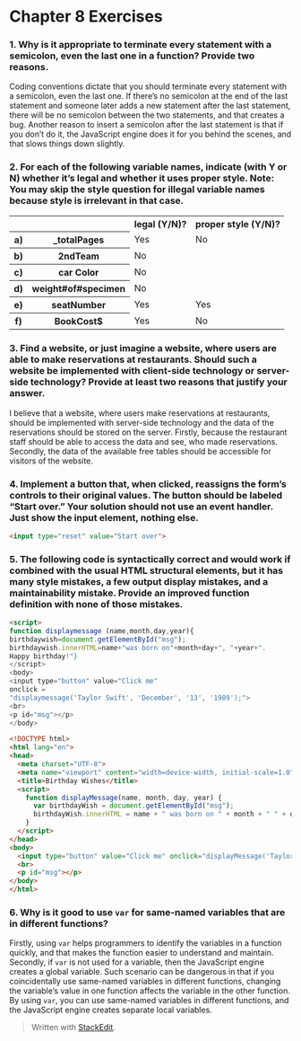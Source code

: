 ﻿# Chapter 8 Exercises

### 1. Why is it appropriate to terminate every statement with a semicolon, even the last one in a function? Provide two reasons.

Coding conventions dictate that you should terminate every statement with a semicolon, even the last one. If there’s no semicolon at the end of the last statement and someone later adds a new statement after the last statement, there will be no semicolon between the two statements, and that creates a bug. Another reason to insert a semicolon after the last statement is that if you don’t do it, the JavaScript engine does it for you behind the scenes, and that slows things down slightly.

### 2. For each of the following variable names, indicate (with Y or N) whether it’s legal and whether it uses proper style. Note: You may skip the style question for illegal variable names because style is irrelevant in that case.

<table>
<tr>
<th></th><th></th><th>legal (Y/N)?</th><th>proper style (Y/N)?</th>
</tr>
<tr>
<th>a)</th><th>_totalPages</th><td>Yes</td><td>No</td>
</tr>
<tr>
<th>b)</th><th>2ndTeam</th><td>No</td><td></td>
</tr>
<tr>
<th>c)</th><th>car Color</th><td>No</td><td></td>
</tr>
<tr>
<th>d)</th><th>weight#of#specimen</th><td>No</td><td></td>
</tr>
<tr>
<th>e)</th><th>seatNumber</th><td>Yes</td><td>Yes</td>
</tr>
<tr>
<th>f)</th><th>BookCost$</th><td>Yes</td><td>No</td>
</tr>
</table>

### 3. Find a website, or just imagine a website, where users are able to make reservations at restaurants. Should such a website be implemented with client-side technology or server-side technology? Provide at least two reasons that justify your answer.

I believe that a website, where users make reservations at restaurants, should be implemented with server-side technology and the data of the reservations should be stored on the server. Firstly, because the restaurant staff should be able to access the data and see, who made reservations. Secondly, the data of the available free tables should be accessible for visitors of the website.

### 4. Implement a button that, when clicked, reassigns the form’s controls to their original values. The button should be labeled “Start over.” Your solution should not use an event handler. Just show the input element, nothing else.

```html
<input type="reset" value="Start over">
```

### 5. The following code is syntactically correct and would work if combined with the usual HTML structural elements, but it has many style mistakes, a few output display mistakes, and a maintainability mistake. Provide an improved function definition with none of those mistakes.

```html
<script>
function displaymessage (name,month,day,year){
birthdaywish=document.getElementById("msg");
birthdaywish.innerHTML=name+"was born on"+month+day+", "+year+".
Happy birthday!"}
</script>
<body>
<input type="button" value="Click me"
onclick =
"displaymessage('Taylor Swift', 'December', '13', '1989');">
<br>
<p id="msg"></p>
</body>
```

```html
<!DOCTYPE html>
<html lang="en">
<head>
  <meta charset="UTF-8">
  <meta name="viewport" content="width=device-width, initial-scale=1.0">
  <title>Birthday Wishes</title>
  <script>
    function displayMessage(name, month, day, year) {
      var birthdayWish = document.getElementById("msg");
      birthdayWish.innerHTML = name + " was born on " + month + " " + day + ", " + year + ".<br>Happy birthday!";
    }
  </script>
</head>
<body>
  <input type="button" value="Click me" onclick="displayMessage('Taylor Swift', 'December', '13', '1989');">
  <br>
  <p id="msg"></p>
</body>
</html>
```

### 6. Why is it good to use `var` for same-named variables that are in different functions?

Firstly, using `var` helps programmers to identify the variables in a function quickly, and that makes the function easier to understand and maintain. Secondly, if `var` is not used for a variable, then the JavaScript engine creates a global variable. Such scenario can be dangerous in that if you coincidentally use same-named variables in different functions, changing the variable’s value in one function affects the variable in the other function. By using `var`, you can use same-named variables in different functions, and the JavaScript engine creates separate local variables.

> Written with [StackEdit](https://stackedit.io/).
